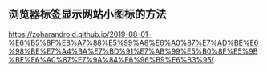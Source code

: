 
## 浏览器标签显示网站小图标的方法

https://zoharandroid.github.io/2019-08-01-%E6%B5%8F%E8%A7%88%E5%99%A8%E6%A0%87%E7%AD%BE%E6%98%BE%E7%A4%BA%E7%BD%91%E7%AB%99%E5%B0%8F%E5%9B%BE%E6%A0%87%E7%9A%84%E6%96%B9%E6%B3%95/